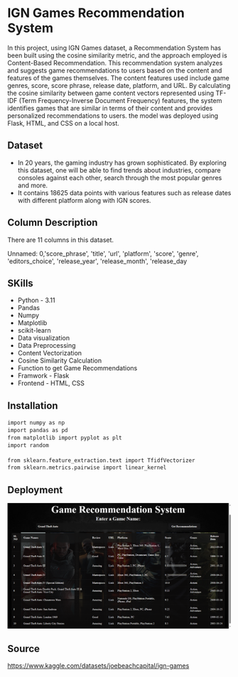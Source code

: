 
#  IGN Games Recommendation System

In this project, using IGN Games dataset, a Recommendation System has been built using the cosine similarity metric, and the approach employed is Content-Based Recommendation. This recommendation system analyzes and suggests game recommendations to users based on the content and features of the games themselves. The content features used include game genres, score, score phrase, release date, platform, and URL. By calculating the cosine similarity between game content vectors represented using TF-IDF (Term Frequency-Inverse Document Frequency) features, the system identifies games that are similar in terms of their content and provides personalized recommendations to users. the model was deployed using Flask, HTML, and CSS on a local host.

## Dataset
- In 20 years, the gaming industry has grown sophisticated. By exploring this dataset, one will be able to find trends about industries, compare consoles against each other, search through the most popular genres and more.
- It contains 18625 data points with various features such as release dates with different platform along with IGN scores.

## Column Description
There are 11 columns in this dataset.

Unnamed: 0,'score_phrase', 'title', 'url', 'platform', 'score',
       'genre', 'editors_choice', 'release_year', 'release_month',
       'release_day

## SKills

- Python - 3.11
- Pandas
- Numpy
- Matplotlib
- scikit-learn
- Data visualization
- Data Preprocessing
- Content Vectorization
- Cosine Similarity Calculation
- Function to get Game Recommendations
- Framwork - Flask
- Frontend - HTML, CSS

## Installation
```bash
import numpy as np
import pandas as pd
from matplotlib import pyplot as plt
import random

from sklearn.feature_extraction.text import TfidfVectorizer
from sklearn.metrics.pairwise import linear_kernel
```
## Deployment
![Deployment Image 1](https://github.com/rachanabv07/Games-Recommendation-System/blob/main/image/image.png)

## Source    
https://www.kaggle.com/datasets/joebeachcapital/ign-games

